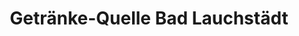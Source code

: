---
title: "Getränke-Quelle Bad Lauchstädt"
url: /goethestadt-bad-lauchstaedt/getraenke-quelle-bad-lauchstaedt/
shop: Getränke
---
